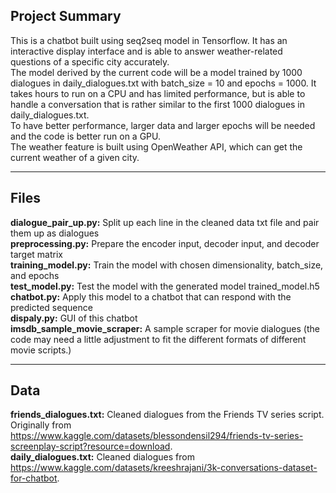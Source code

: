 ## Project Summary
This is a chatbot built using seq2seq model in Tensorflow. It has an interactive display interface and is able to answer weather-related questions of a specific city accurately.  
The model derived by the current code will be a model trained by 1000 dialogues in daily_dialogues.txt with batch_size = 10 and epochs = 1000. It takes hours to run on a CPU and has limited performance, but is able to handle a conversation that is rather similar to the first 1000 dialogues in daily_dialogues.txt.  
To have better performance, larger data and larger epochs will be needed and the code is better run on a GPU.  
The weather feature is built using OpenWeather API, which can get the current weather of a given city.

---

## Files
**dialogue_pair_up.py:** Split up each line in the cleaned data txt file and pair them up as dialogues  
**preprocessing.py:** Prepare the encoder input, decoder input, and decoder target matrix  
**training_model.py:** Train the model with chosen dimensionality, batch_size, and epochs  
**test_model.py:** Test the model with the generated model trained_model.h5  
**chatbot.py:** Apply this model to a chatbot that can respond with the predicted sequence   
**dispaly.py:** GUI of this chatbot  
**imsdb_sample_movie_scraper:** A sample scraper for movie dialogues (the code may need a little adjustment to fit the different formats of different movie scripts.)

---

## Data
**friends_dialogues.txt:** Cleaned dialogues from the Friends TV series script. Originally from https://www.kaggle.com/datasets/blessondensil294/friends-tv-series-screenplay-script?resource=download.  
**daily_dialogues.txt:**  Cleaned dialogues from https://www.kaggle.com/datasets/kreeshrajani/3k-conversations-dataset-for-chatbot.






